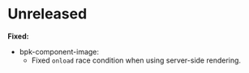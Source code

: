 # Unreleased

**Fixed:**
- bpk-component-image:
  - Fixed `onload` race condition when using server-side rendering.
